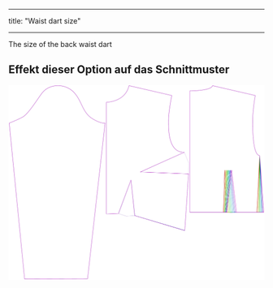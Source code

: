 - - -
title: "Waist dart size"
- - -

The size of the back waist dart

## Effekt dieser Option auf das Schnittmuster

![This image shows the effect of this option by superimposing several variants that have a different value for this option](breanna_waistdartsize_sample.svg "Effect of this option on the pattern")
